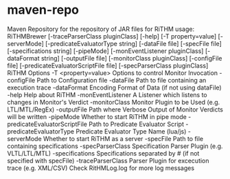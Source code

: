 # maven-repo
Maven Repository for the repository of JAR files for RiTHM usage: RiTHMBrewer [-traceParserClass pluginClass] [-help] [-T
       property=value] [-serverMode] [-predicateEvaluatorType string] [-dataFile
       file] [-specFile file] [-specifications string] [-pipeMode]
       [-monEventListener pluginClass] [-dataFormat string] [-outputFile file]
       [-monitorClass pluginClass] [-configFile file]
       [-predicateEvaluatorScriptFile file] [-specParserClass pluginClass]
RiTHM Options
 -T <property=value>                    Options to control Monitor
                                        Invocation
 -configFile <file>                     Path to Configuration file
 -dataFile <file>                       Path to file containing an
                                        execution trace
 -dataFormat <string>                   Encoding Format of Data (if not
                                        using dataFile)
 -help                                  Help about RiTHM
 -monEventListener <pluginClass>        A Listener which listens to
                                        changes in Monitor's Verdict
 -monitorClass <pluginClass>            Monitor Plugin to be Used (e.g.
                                        LTL/MTL/RegEx)
 -outputFile <file>                     Path where Verbose Output of
                                        Monitor Verdicts will be written
 -pipeMode                              Whether to start RiTHM in pipe
                                        mode
 -predicateEvaluatorScriptFile <file>   Path to Predicate Evaluator Script
 -predicateEvaluatorType <string>       Predicate Evaluator Type Name
                                        (lua/js)
 -serverMode                            Whether to start RiTHM as a server
 -specFile <file>                       Path to file containing
                                        specifications
 -specParserClass <pluginClass>         Specification Parser Plugin (e.g.
                                        VLTL/LTL/MTL)
 -specifications <string>               Specifications separated by # (if
                                        not specified with specFile)
 -traceParserClass <pluginClass>        Parser Plugin for excecution trace
                                        (e.g. XML/CSV)
Check RitHMLog.log for more log messages

